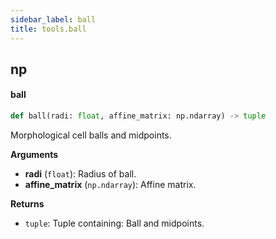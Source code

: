 ```yaml
---
sidebar_label: ball
title: tools.ball
---
```


## np

#### ball

```python
def ball(radi: float, affine_matrix: np.ndarray) -> tuple
```

Morphological cell balls and midpoints.

**Arguments**

* **radi** (`float`): Radius of ball.
* **affine_matrix** (`np.ndarray`): Affine matrix.

**Returns**

* `tuple`: Tuple containing: Ball and midpoints.

